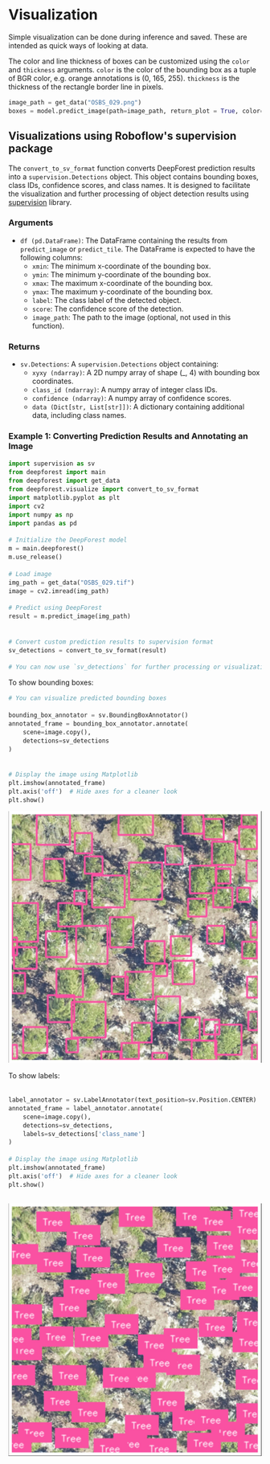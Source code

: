 
# Visualization

Simple visualization can be done during inference and saved. These are intended as quick ways of looking at data.

The color and line thickness of boxes can be customized using the `color` and `thickness` arguments.
`color` is the color of the bounding box as a tuple of BGR color, e.g. orange annotations is (0, 165, 255).
`thickness` is the thickness of the rectangle border line in pixels.

```python
image_path = get_data("OSBS_029.png")
boxes = model.predict_image(path=image_path, return_plot = True, color=(0, 165, 255), thickness=3)
```

## Visualizations using Roboflow's supervision package

The `convert_to_sv_format` function converts DeepForest prediction results into a `supervision.Detections` object. This object contains bounding boxes, class IDs, confidence scores, and class names. It is designed to facilitate the visualization and further processing of object detection results using [supervision](https://supervision.roboflow.com/latest/) library.

### Arguments

- `df (pd.DataFrame)`: The DataFrame containing the results from `predict_image` or `predict_tile`. The DataFrame is expected to have the following columns:
  - `xmin`: The minimum x-coordinate of the bounding box.
  - `ymin`: The minimum y-coordinate of the bounding box.
  - `xmax`: The maximum x-coordinate of the bounding box.
  - `ymax`: The maximum y-coordinate of the bounding box.
  - `label`: The class label of the detected object.
  - `score`: The confidence score of the detection.
  - `image_path`: The path to the image (optional, not used in this function).

### Returns

- `sv.Detections`: A `supervision.Detections` object containing:
  - `xyxy (ndarray)`: A 2D numpy array of shape (_, 4) with bounding box coordinates.
  - `class_id (ndarray)`: A numpy array of integer class IDs.
  - `confidence (ndarray)`: A numpy array of confidence scores.
  - `data (Dict[str, List[str]])`: A dictionary containing additional data, including class names.

### Example 1: Converting Prediction Results and Annotating an Image

```python
import supervision as sv
from deepforest import main
from deepforest import get_data
from deepforest.visualize import convert_to_sv_format
import matplotlib.pyplot as plt
import cv2
import numpy as np
import pandas as pd

# Initialize the DeepForest model
m = main.deepforest()
m.use_release()

# Load image
img_path = get_data("OSBS_029.tif")
image = cv2.imread(img_path)

# Predict using DeepForest
result = m.predict_image(img_path)


# Convert custom prediction results to supervision format
sv_detections = convert_to_sv_format(result)

# You can now use `sv_detections` for further processing or visualization
```
To show bounding boxes:
```python
# You can visualize predicted bounding boxes

bounding_box_annotator = sv.BoundingBoxAnnotator()
annotated_frame = bounding_box_annotator.annotate(
    scene=image.copy(),
    detections=sv_detections
)


# Display the image using Matplotlib
plt.imshow(annotated_frame)
plt.axis('off')  # Hide axes for a cleaner look
plt.show()

```

![Bounding Boxes](figures/tree_predicted_bounding_boxes.jpeg)

To show labels:

``` python

label_annotator = sv.LabelAnnotator(text_position=sv.Position.CENTER)
annotated_frame = label_annotator.annotate(
    scene=image.copy(),
    detections=sv_detections,
    labels=sv_detections['class_name']
)

# Display the image using Matplotlib
plt.imshow(annotated_frame)
plt.axis('off')  # Hide axes for a cleaner look
plt.show()
```
![Labels](figures/tree_predicted_labels.jpeg)
---
